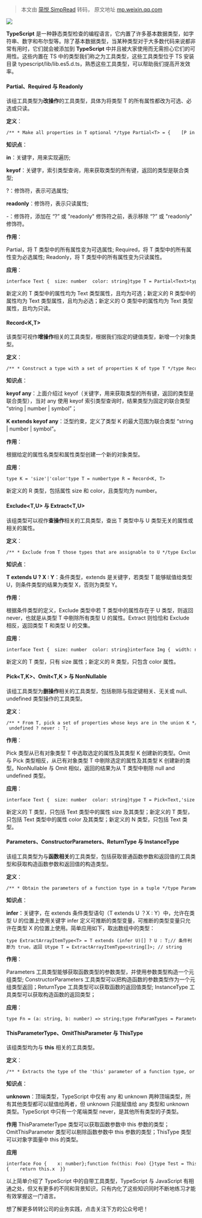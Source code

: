 > 本文由 [简悦 SimpRead](http://ksria.com/simpread/) 转码， 原文地址 [mp.weixin.qq.com](https://mp.weixin.qq.com/s/HMc3Niz8Ep7yBudcQ4ekPg)

![](https://mmbiz.qpic.cn/mmbiz_png/T81bAV0NNN9yr8Tq8Td56CIUAibXWmfQTprW4icNR1k2TWuaLKuWZN3tDEQ7ltPgb9xLwPQHdlia5JLmII3c9c7TA/640?wx_fmt=png)

**TypeScript** 是一种静态类型检查的编程语言，它内置了许多基本数据类型，如字符串、数字和布尔型等。除了基本数据类型，当某种类型对于大多数代码来说都非常有用时，它们就会被添加到 **TypeScript** 中并且被大家使用而无需担心它们的可用性。这些内置在 TS 中的类型我们称之为工具类型，这些工具类型位于 TS 安装目录 typescript/lib/lib.es5.d.ts，熟悉这些工具类型，可以帮助我们提高开发效率。

#### Partial<T>、Required<T> 与 Readonly<T>

该组工具类型为**改操作**的工具类型，具体为将类型 T 的所有属性都改为可选、必选或只读。

**定义**：

```
/** * Make all properties in T optional */type Partial<T> = {    [P in keyof T]?: T[P];};/** * Make all properties in T required */type Required<T> = {    [P in keyof T]-?: T[P];};/** * Make all properties in T readonly */type Readonly<T> = {    readonly [P in keyof T]: T[P];};
```

**知识点**：

**in**：关键字，用来实现遍历;

**keyof**：关键字，索引类型查询，用来获取类型的所有键，返回的类型是联合类型;

?：修饰符，表示可选属性;

**readonly**：修饰符，表示只读属性;

-：修饰符，添加在 “?” 或 "readonly" 修饰符之前，表示移除 “?” 或 "readonly" 修饰符。

**作用**：

Partial，将 T 类型中的所有属性变为可选属性; Required，将 T 类型中的所有属性变为必选属性; Readonly，将 T 类型中的所有属性变为只读属性。

**应用**：

```
interface Text {  size: number  color: string}type T = Partial<Text>type R = Required<Text>type O = Readonly<Text>
```

新定义的 T 类型中的属性均为 Text 类型属性，且均为可选；新定义的 R 类型中的属性均为 Text 类型属性，且均为必选；新定义的 O 类型中的属性均为 Text 类型属性，且均为只读。

#### Record<K,T>

该类型可视作**增操作**相关的工具类型，根据我们指定的键值类型，新增一个对象类型。

**定义**：

```
/** * Construct a type with a set of properties K of type T */type Record<K extends keyof any, T> = {    [P in K]: T;};
```

**知识点**：

**keyof any**：上面介绍过 keyof（关键字，用来获取类型的所有键，返回的类型是联合类型），当对 any 使用 keyof 索引类型查询时，结果类型为固定的联合类型 “string | number | symbol”；

**K extends keyof any**：泛型约束，定义了类型 K 的最大范围为联合类型 “string | number | symbol”。

**作用**：

根据给定的属性名类型和属性类型创建一个新的对象类型。

**应用**：

```
type K = 'size'|'color'type T = numbertype R = Record<K, T>
```

新定义的 R 类型，包括属性 size 和 color，且类型均为 number。

#### Exclude<T,U> 与 Extract<T,U>

该组类型可以视作**查操作**相关的工具类型，查出 T 类型中与 U 类型无关的属性或相关的属性。

**定义**：

```
/** * Exclude from T those types that are assignable to U */type Exclude<T, U> = T extends U ? never : T;/** * Extract from T those types that are assignable to U */type Extract<T, U> = T extends U ? T : never;
```

**知识点**：

**T extends U ? X : Y**：条件类型，extends 是关键字，若类型 T 能够赋值给类型 U，则条件类型的结果为类型 X，否则为类型 Y。

**作用**：

根据条件类型的定义，Exclude 类型中若 T 类型中的属性存在于 U 类型，则返回 never，也就是从类型 T 中剔除所有类型 U 的属性。Extract 则恰恰和 Exclude 相反，返回类型 T 和类型 U 的交集。

**应用**：

```
interface Text {  size: number  color: string}interface Img {  width: number  color: string}type T = Exclude<Text,Img>type R = Extract<Text,Img>
```

新定义的 T 类型，只有 size 属性；新定义的 R 类型，只包含 color 属性。

#### Pick<T,K>、Omit<T,K > 与 NonNullable

该组工具类型为**删操作**相关的工具类型，包括剔除与指定键相关、无关或 null、undefined 类型操作的工具类型。

**定义**：

```
/** * From T, pick a set of properties whose keys are in the union K */type Pick<T, K extends keyof T> = {    [P in K]: T[P];};/** * Construct a type with the properties of T except for those in type K. */type Omit<T, K extends keyof any> = Pick<T, Exclude<keyof T, K>>;/** * Exclude null and undefined from T */type NonNullable<T> = T extends null | undefined ? never : T;
```

**作用**：

Pick 类型从已有对象类型 T 中选取选定的属性及其类型 K 创建新的类型。Omit 与 Pick 类型相反，从已有对象类型 T 中剔除选定的属性及其类型 K 创建新的类型。NonNullable 与 Omit 相似，返回的结果为从 T 类型中剔除 null and undefined 类型。

**应用**：

```
interface Text {  size: number  color: string}type T = Pick<Text,'size'>type R = Omit<Text,'size'>type N = NonNullable<Text|null|undefinde>
```

新定义的 T 类型，只包括 Text 类型中的属性 size 及其类型；新定义的 T 类型，只包括 Text 类型中的属性 color 及其类型；新定义的 N 类型，只包括 Text 类型。

#### Parameters、ConstructorParameters、ReturnType 与 InstanceType

该组工具类型为与**函数相关**的工具类型，包括获取普通函数参数和返回值的工具类型和获取构造函数参数和返回值的构造类型。

**定义**：

```
/** * Obtain the parameters of a function type in a tuple */type Parameters<T extends (...args: any) => any> = T extends (...args: infer P) => any ? P : never;/** * Obtain the parameters of a constructor function type in a tuple */type ConstructorParameters<T extends new (...args: any) => any> = T extends new (...args: infer P) => any ? P : never;/** * Obtain the return type of a function type */type ReturnType<T extends (...args: any) => any> = T extends (...args: any) => infer R ? R : any;/** * Obtain the return type of a constructor function type */type InstanceType<T extends new (...args: any) => any> = T extends new (...args: any) => infer R ? R : any;
```

**知识点**：

**infer**：关键字，在 extends 条件类型语句（T extends U ？X : Y）中，允许在类型 U 的位置上使用关键字 infer 定义可推断的类型变量，可推断的类型变量只允许在类型 X 的位置上使用。简单应用如下，取出数组中的类型：

```
type ExtractArrayItemType<T> = T extends (infer U)[] ? U : T;// 条件判断为 true，返回 Utype T = ExtractArrayItemType<string[]>; // string
```

**作用**：

Parameters 工具类型能够获取函数类型的参数类型，并使用参数类型构造一个元组类型; ConstructorParameters 工具类型可以把构造函数的参数类型作为一个元组类型返回；ReturnType 工具类型可以获取函数的返回值类型; InstanceType 工具类型可以获取构造函数的返回类型；

**应用**：

```
type Fn = (a: string, b: number) => string;type FnParamTypes = Parameters(Fn);  // [string, number]type FnReturnType = ReturnType(Fn); // stringinterface FunctionConstructor {  new(...args: string[]): Function;  (...args: string[]): Function;  readonly prototype: Function;}type ConstructorParamTypes = ConstructorParameters(FunctionConstructor) // string[]type ConstructorInstanceType = InstanceType(FunctionConstructor) // Function
```

#### ThisParameterType、OmitThisParameter 与 ThisType

该组类型均为与 **this** 相关的工具类型。

**定义**：

```
/** * Extracts the type of the 'this' parameter of a function type, or 'unknown' if the function type has no 'this' parameter. */type ThisParameterType<T> = T extends (this: infer U, ...args: any[]) => any ? U : unknown;/** * Removes the 'this' parameter from a function type. */type OmitThisParameter<T> = unknown extends ThisParameterType<T> ? T : T extends (...args: infer A) => infer R ? (...args: A) => R : T;/** * Marker for contextual 'this' type */interface ThisType<T> { }
```

**知识点**：

**unknown**：顶端类型，TypeScript 中仅有 any 和 unknown 两种顶端类型，所有其他类型都可以赋值给两者，但 unknown 只能赋值给 any 类型和 unknown 类型。TypeScript 中只有一个尾端类型 never，是其他所有类型的子类型。

**作用** ThisParameterType 类型可以获取函数参数中 this 参数的类型；OmitThisParameter 类型可以剔除函数参数中 this 参数的类型；ThisType 类型可以对象字面量中 this 的类型。

**应用**

```
interface Foo {    x: number};function fn(this: Foo) {}type Test = ThisParameterType<typeof fn>; // Footype Fn = (this: Foo) => voidtype NonReturnFn = OmitThisParameter<Fn>; // () => voidlet obj: ThisType<{x: number, getX: () => number}>obj = {  x: 100,  getX(){    return this.x  }}
```

以上简单介绍了 TypeScript 中的自带工具类型，TypeScript 与 JavaScript 有相通之处，但又有更多的不同和背景知识，只有内化了这些知识同时不断地练习才能有效掌握这一门语言。

  

想了解更多转转公司的业务实践，点击关注下方的公众号吧！